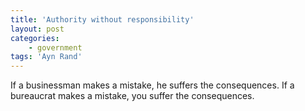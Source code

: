 ```yaml
---
title: 'Authority without responsibility'
layout: post
categories:
    - government
tags: 'Ayn Rand'
---
```


If a businessman makes a mistake, he suffers the consequences. If a bureaucrat makes a mistake, you suffer the consequences.